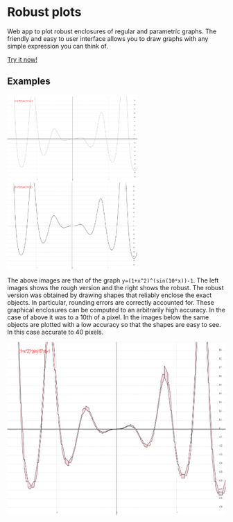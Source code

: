 # Robust plots
Web app to plot robust enclosures of regular and parametric graphs. The friendly and easy to user interface allows you to draw graphs with any simple expression you can think of.

[Try it now!](https://github.com/michalkonecny/robust-plots)

## Examples
<div>
<img src="./docs/screenshots/roughPlot1.png" height="200" width="300">
<img src="./docs/screenshots/robustPlot1.png" height="200" width="300">
</div>

The above images are that of the graph `y=(1+x^2)^(sin(10*x))-1`. The left images shows the rough version and the right shows the robust. The robust version was obtained by drawing shapes that reliably enclose the exact objects. In particular, rounding errors are correctly accounted for. These graphical enclosures can be computed to an arbitrarily high accuracy. In the case of above it was to a 10th of a pixel.
In the images below the same objects are plotted with a low accuracy so that the shapes are easy to see. In this case accurate to 40 pixels.

<img src="./docs/screenshots/robustPlot2.png" height="400" width="600">